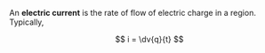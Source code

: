 An **electric current** is the rate of flow of electric charge in a region. Typically,

$$
i = \dv{q}{t}
$$